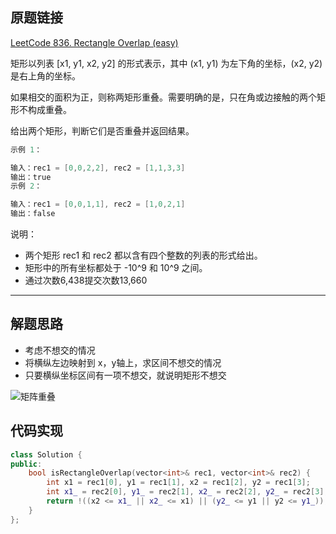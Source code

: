 ## 原题链接

[LeetCode 836. Rectangle Overlap (easy)](https://leetcode-cn.com/problems/rectangle-overlap/)

矩形以列表 [x1, y1, x2, y2] 的形式表示，其中 (x1, y1) 为左下角的坐标，(x2, y2) 是右上角的坐标。

如果相交的面积为正，则称两矩形重叠。需要明确的是，只在角或边接触的两个矩形不构成重叠。

给出两个矩形，判断它们是否重叠并返回结果。

```cpp
示例 1：

输入：rec1 = [0,0,2,2], rec2 = [1,1,3,3]
输出：true
示例 2：

输入：rec1 = [0,0,1,1], rec2 = [1,0,2,1]
输出：false
```

说明：

- 两个矩形 rec1 和 rec2 都以含有四个整数的列表的形式给出。
- 矩形中的所有坐标都处于 -10^9 和 10^9 之间。
- 通过次数6,438提交次数13,660

---

## 解题思路

- 考虑不想交的情况
- 将横纵左边映射到 x，y轴上，求区间不想交的情况
- 只要横纵坐标区间有一项不想交，就说明矩形不想交

![矩阵重叠](https://muyids.oss-cn-beijing.aliyuncs.com/836.jpg)

## 代码实现

```cpp
class Solution {
public:
    bool isRectangleOverlap(vector<int>& rec1, vector<int>& rec2) {
        int x1 = rec1[0], y1 = rec1[1], x2 = rec1[2], y2 = rec1[3];
        int x1_ = rec2[0], y1_ = rec2[1], x2_ = rec2[2], y2_ = rec2[3];
        return !((x2 <= x1_ || x2_ <= x1) || (y2_ <= y1 || y2 <= y1_));  
    }
};
```
